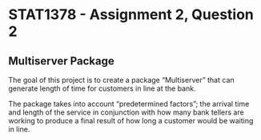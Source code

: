 
<!-- README.md is generated from README.Rmd. Please edit that file -->

# STAT1378 - Assignment 2, Question 2

## Multiserver Package

<!-- badges: start -->
<!-- badges: end -->

The goal of this project is to create a package “Multiserver” that can
generate length of time for customers in line at the bank.

The package takes into account “predetermined factors”; the arrival time
and length of the service in conjunction with how many bank tellers are
working to produce a final result of how long a customer would be
waiting in line.

